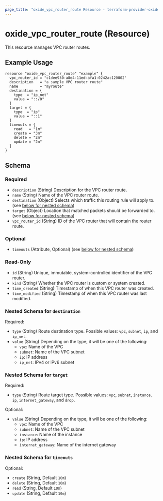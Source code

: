 ```yaml
---
page_title: "oxide_vpc_router_route Resource - terraform-provider-oxide"
---
```


# oxide_vpc_router_route (Resource)

This resource manages VPC router routes.

## Example Usage

```hcl
resource "oxide_vpc_router_route" "example" {
  vpc_router_id = "c1dee930-a8e4-11ed-afa1-0242ac120002"
  description   = "a sample VPC router route"
  name          = "myroute"
  destination = {
    type  = "ip_net"
    value = "::/0"
  }
  target = {
    type  = "ip"
    value = "::1"
  }
  timeouts = {
    read   = "1m"
    create = "3m"
    delete = "2m"
    update = "2m"
  }
}
```

## Schema

### Required

- `description` (String) Description for the VPC router route.
- `name` (String) Name of the VPC router route.
- `destination` (Object) Selects which traffic this routing rule will apply to. (see [below for nested schema](#nestedatt--destination))
- `target` (Object) Location that matched packets should be forwarded to. (see [below for nested schema](#nestedatt--target))
- `vpc_router_id` (String) ID of the VPC router that will contain the router route.

### Optional

- `timeouts` (Attribute, Optional) (see [below for nested schema](#nestedatt--timeouts))

### Read-Only

- `id` (String) Unique, immutable, system-controlled identifier of the VPC router.
- `kind` (String) Whether the VPC router is custom or system created.
- `time_created` (String) Timestamp of when this VPC router was created.
- `time_modified` (String) Timestamp of when this VPC router was last modified.

<a id="nestedatt--destination"></a>

### Nested Schema for `destination`

Required:

- `type` (String) Route destination type. Possible values: `vpc`, `subnet`, `ip`, and `ip_net`.
- `value` (String) Depending on the type, it will be one of the following:
  - `vpc`: Name of the VPC
  - `subnet`: Name of the VPC subnet
  - `ip`: IP address
  - `ip_net`: IPv4 or IPv6 subnet

<a id="nestedatt--target"></a>

### Nested Schema for `target`

Required:

- `type` (String) Route target type. Possible values: `vpc`, `subnet`, `instance`, `ip`, `internet_gateway`, and `drop`.

Optional:

- `value` (String) Depending on the type, it will be one of the following:
  - `vpc`: Name of the VPC
  - `subnet`: Name of the VPC subnet
  - `instance`: Name of the instance
  - `ip`: IP address
  - `internet_gateway`: Name of the internet gateway

<a id="nestedatt--timeouts"></a>

### Nested Schema for `timeouts`

Optional:

- `create` (String, Default `10m`)
- `delete` (String, Default `10m`)
- `read` (String, Default `10m`)
- `update` (String, Default `10m`)
